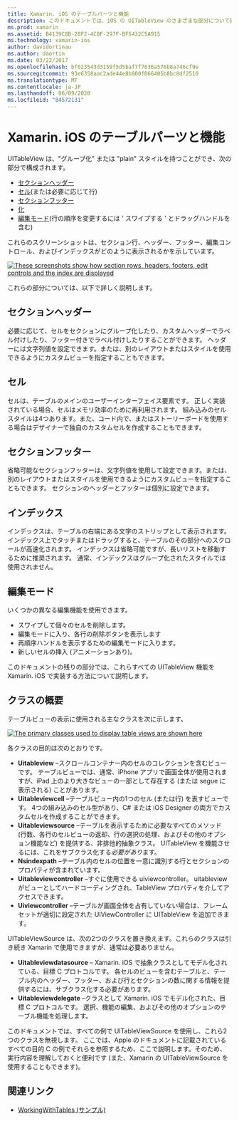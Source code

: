 ```yaml
---
title: Xamarin. iOS のテーブルパーツと機能
description: このドキュメントでは、iOS の UITableView のさまざまな部分について説明します。 ここでは、セクションヘッダー、セル、セクションフッター、インデックス、および編集モードについて説明します。
ms.prod: xamarin
ms.assetid: B4139C8B-28F2-4C0F-297F-BF5432C5A915
ms.technology: xamarin-ios
author: davidortinau
ms.author: daortin
ms.date: 03/22/2017
ms.openlocfilehash: bf023543d3159f5d5baf7f7036a576b8a746cf9e
ms.sourcegitcommit: 93e6358aac2ade44e8b800f066405b8bc8df2510
ms.translationtype: MT
ms.contentlocale: ja-JP
ms.lasthandoff: 06/09/2020
ms.locfileid: "84572131"
---
```

# <a name="table-parts-and-functionality-in-xamarinios"></a>Xamarin. iOS のテーブルパーツと機能

UITableView は、"グループ化" または "plain" スタイルを持つことができ、次の部分で構成されます。

- [セクションヘッダー](#Section_Header)
- [セル](#Cells)(または必要に応じて行)
- [セクションフッター](#Section_Footer)
- [化](#Index)
- [編集モード](#Edit_Features)(行の順序を変更するには ' スワイプする ' とドラッグハンドルを含む) 

これらのスクリーンショットは、セクション行、ヘッダー、フッター、編集コントロール、およびインデックスがどのように表示されるかを示しています。

 [![](table-parts-and-functionality-images/image1a.png "These screenshots show how section rows, headers, footers, edit controls and the index are displayed")](table-parts-and-functionality-images/image1a.png#lightbox)

これらの部分については、以下で詳しく説明します。

<a name="Section_Header"></a>

## <a name="section-header"></a>セクションヘッダー

必要に応じて、セルをセクションにグループ化したり、カスタムヘッダーでラベル付けしたり、フッター付きでラベル付けしたりすることができます。 ヘッダーには文字列値を設定できます。または、別のレイアウトまたはスタイルを使用できるようにカスタムビューを指定することもできます。

<a name="Cells"></a>

## <a name="cells"></a>セル

セルは、テーブルのメインのユーザーインターフェイス要素です。 正しく実装されている場合、セルはメモリ効率のために再利用されます。 組み込みのセルスタイルは4つあります。また、コード内で、またはストーリーボードを使用する場合はデザイナーで独自のカスタムセルを作成することもできます。

<a name="Section_Footer"></a>

## <a name="section-footer"></a>セクションフッター

省略可能なセクションフッターは、文字列値を使用して設定できます。または、別のレイアウトまたはスタイルを使用できるようにカスタムビューを指定することもできます。 セクションのヘッダーとフッターは個別に設定できます。

<a name="Index"></a>

## <a name="index"></a>インデックス

インデックスは、テーブルの右端にある文字のストリップとして表示されます。
インデックス上でタッチまたはドラッグすると、テーブルのその部分へのスクロールが高速化されます。 インデックスは省略可能ですが、長いリストを移動するために推奨されます。 通常、インデックスはグループ化されたスタイルでは使用されません。

<a name="Edit_Features"></a>

## <a name="editing-mode"></a>編集モード

いくつかの異なる編集機能を使用できます。

- スワイプして個々のセルを削除します。
- 編集モードに入り、各行の削除ボタンを表示します 
- 再順序ハンドルを表示するための編集モードに入ります。 
- 新しいセルの挿入 (アニメーションあり)。

このドキュメントの残りの部分では、これらすべての UITableView 機能を Xamarin. iOS で実装する方法について説明します。

## <a name="classes-overview"></a>クラスの概要

テーブルビューの表示に使用される主なクラスを次に示します。

[![](table-parts-and-functionality-images/classdiagram.png "The primary classes used to display table views are shown here")](table-parts-and-functionality-images/classdiagram.png#lightbox)

各クラスの目的は次のとおりです。

- **Uitableview** –スクロールコンテナー内のセルのコレクションを含むビューです。 テーブルビューでは、通常、iPhone アプリで画面全体が使用されますが、iPad 上のより大きなビューの一部として存在する (または segue に表示される) ことがあります。 
- **Uitableviewcell** –テーブルビュー内の1つのセル (または行) を表すビューです。 4つの組み込みのセル型があり、C# または iOS Designer の両方でカスタムセルを作成することができます。 
- **Uitableviewsource** –テーブルを表示するために必要なすべてのメソッド (行数、各行のセルビューの返却、行の選択の処理、およびその他のオプション機能など) を提供する、非排他的抽象クラス。 UITableView を機能させるには、これをサブクラス化する*必要があり*ます。 
- **Nsindexpath** –テーブル内のセルの位置を一意に識別する行とセクションのプロパティが含まれています。 
- **Uitableviewcontroller** –すぐに使用できる uiviewcontroller。 uitableview がビューとしてハードコーディングされ、TableView プロパティを介してアクセスできます。 
- **Uiviewcontroller** –テーブルが画面全体を占有していない場合は、フレームセットが適切に設定された UIViewController に UITableView を追加できます。 

UITableViewSource は、次の2つのクラスを置き換えます。これらのクラスは引き続き Xamarin で使用できますが、通常は必要ありません。

- **Uitableviewdatasource** – Xamarin. iOS で抽象クラスとしてモデル化されている、目標 C プロトコルです。 各セルのビューを含むテーブルと、テーブル内のヘッダー、フッター、および行とセクションの数に関する情報を提供するには、サブクラス化する必要があります。 
- **Uitableviewdelegate** –クラスとして Xamarin. iOS でモデル化された、目標 C プロトコルです。 選択、機能の編集、およびその他のオプションのテーブル機能を処理します。 

このドキュメントでは、すべての例で UITableViewSource を使用し、これら2つのクラスを無視します。 ここでは、Apple のドキュメントに記載されているすべての目的 C の例でそれらを参照するため、ここで説明します。そのため、実行内容を理解しておくと便利です (また、Xamarin の UITableViewSource を使用することもできます)。

## <a name="related-links"></a>関連リンク

- [WorkingWithTables (サンプル)](https://docs.microsoft.com/samples/xamarin/ios-samples/workingwithtables)
